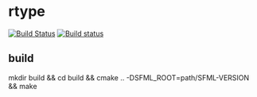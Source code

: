 # rtype
[![Build Status](https://travis-ci.org/polosskevin/rtype.svg?branch=master)](https://travis-ci.org/polosskevin/rtype)
[![Build status](https://ci.appveyor.com/api/projects/status/rj6rdbhnl7lw69bm/branch/master?svg=true)](https://ci.appveyor.com/project/polosskevin/rtype/branch/master)
## build
mkdir build && cd build && cmake .. -DSFML_ROOT=path/SFML-VERSION && make
